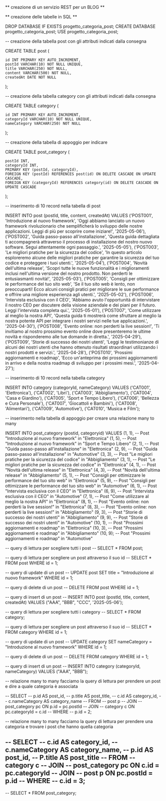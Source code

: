 ** creazione di un servizio REST per un BLOG **

** creazione delle tabelle in SQL **

DROP DATABASE IF EXISTS progetto_categoria_post;
CREATE DATABASE progetto_categoria_post;
USE progetto_categoria_post;

-- creazione della tabella post con gli attributi indicati dalla consegna 

CREATE TABLE post (

	id INT PRIMARY KEY AUTO_INCREMENT,
    postId VARCHAR(10) NOT NULL UNIQUE,
    title VARCHAR(250) NOT NULL,
    content VARCHAR(500) NOT NULL,
    createdAt DATE NOT NULL
    
);

-- creazione della tabella category con gli attributi indicati dalla consegna

CREATE TABLE category (

	id INT PRIMARY KEY AUTO_INCREMENT,
    categoryId VARCHAR(10) NOT NULL UNIQUE,
    nameCategory VARCHAR(250) NOT NULL
    
);

-- creazione della tabella di appoggio per indicare 

CREATE TABLE post_category (

	postId INT,
    categoryId INT,
    PRIMARY KEY (postId, categoryId),
    FOREIGN KEY (postId) REFERENCES post(id) ON DELETE CASCADE ON UPDATE CASCADE,
    FOREIGN KEY (categoryId) REFERENCES category(id) ON DELETE CASCADE ON UPDATE CASCADE

);



-- inserimento di 10 record nella tabella di post

INSERT INTO post (postId, title, content, createdAt) VALUES
('POST001', 'Introduzione al nuovo framework', 'Oggi abbiamo lanciato un nuovo framework rivoluzionario che semplificherà lo sviluppo delle nostre applicazioni. Leggi di più per scoprire come iniziare!', '2025-05-06'),
('POST002', 'Guida passo-passo all\'installazione', 'Questa guida dettagliata ti accompagnerà attraverso il processo di installazione del nostro nuovo software. Segui attentamente ogni passaggio.', '2025-05-05'),
('POST003', 'Le migliori pratiche per la sicurezza del codice', 'In questo articolo esploreremo alcune delle migliori pratiche per garantire la sicurezza del tuo codice e proteggere i tuoi utenti.', '2025-05-04'),
('POST004', 'Novità dell\'ultima release', 'Scopri tutte le nuove funzionalità e i miglioramenti inclusi nell\'ultima versione del nostro prodotto. Non perderti le entusiasmanti novità!', '2025-05-03'),
('POST005', 'Consigli per ottimizzare le performance del tuo sito web', 'Se il tuo sito web è lento, non preoccuparti! Ecco alcuni consigli pratici per migliorare le sue performance e offrire una migliore esperienza agli utenti.', '2025-05-02'),
('POST006', 'Intervista esclusiva con il CEO', 'Abbiamo avuto l\'opportunità di intervistare il nostro CEO per discutere della visione aziendale e dei piani per il futuro. Leggi l\'intervista completa qui.', '2025-05-01'),
('POST007', 'Come utilizzare al meglio la nostra API', 'Questa guida ti mostrerà come sfruttare al meglio la nostra potente API per integrare i nostri servizi nelle tue applicazioni.', '2025-04-30'),
('POST008', 'Evento online: non perderti la live session!', 'Ti invitiamo al nostro prossimo evento online dove presenteremo le ultime novità e risponderemo alle tue domande in diretta.', '2025-04-29'),
('POST009', 'Storie di successo dei nostri utenti', 'Leggi le testimonianze di alcuni dei nostri utenti che hanno ottenuto risultati straordinari utilizzando i nostri prodotti e servizi.', '2025-04-28'),
('POST010', 'Prossimi aggiornamenti e roadmap', 'Ecco un\'anteprima dei prossimi aggiornamenti in arrivo e della nostra roadmap di sviluppo per i prossimi mesi.', '2025-04-27');

-- inserimento di 10 record nella tabella category

INSERT INTO category (categoryId, nameCategory) VALUES
('CAT001', 'Elettronica'),
('CAT002', 'Libri'),
('CAT003', 'Abbigliamento'),
('CAT004', 'Casa e Giardino'),
('CAT005', 'Sport e Tempo Libero'),
('CAT006', 'Bellezza e Cura Personale'),
('CAT007', 'Giocattoli e Bambini'),
('CAT008', 'Alimentari'),
('CAT009', 'Automotive'),
('CAT010', 'Musica e Film');

-- inserimento nella tabella di appoggio per creare una relazione many to many 

INSERT INTO post_category (postid, categoryid) VALUES
(1, 1),  -- Post "Introduzione al nuovo framework" in "Elettronica"
(1, 5),  -- Post "Introduzione al nuovo framework" in "Sport e Tempo Libero" 
(2, 1),  -- Post "Guida passo-passo all'installazione" in "Elettronica"
(2, 9),  -- Post "Guida passo-passo all'installazione" in "Automotive" 
(3, 3),  -- Post "Le migliori pratiche per la sicurezza del codice" in "Abbigliamento" 
(3, 1),  -- Post "Le migliori pratiche per la sicurezza del codice" in "Elettronica" 
(4, 1),  -- Post "Novità dell'ultima release" in "Elettronica"
(4, 3),  -- Post "Novità dell'ultima release" in "Abbigliamento" 
(5, 1),  -- Post "Consigli per ottimizzare le performance del tuo sito web" in "Elettronica" 
(5, 9),  -- Post "Consigli per ottimizzare le performance del tuo sito web" in "Automotive" 
(6, 1),  -- Post "Intervista esclusiva con il CEO" in "Elettronica" 
(6, 9),  -- Post "Intervista esclusiva con il CEO" in "Automotive" 
(7, 1),  -- Post "Come utilizzare al meglio la nostra API" in "Elettronica"
(8, 1),  -- Post "Evento online: non perderti la live session!" in "Elettronica"
(8, 3),  -- Post "Evento online: non perderti la live session!" in "Abbigliamento" 
(9, 3),  -- Post "Storie di successo dei nostri utenti" in "Abbigliamento"
(9, 9),  -- Post "Storie di successo dei nostri utenti" in "Automotive"
(10, 1), -- Post "Prossimi aggiornamenti e roadmap" in "Elettronica"
(10, 3), -- Post "Prossimi aggiornamenti e roadmap" in "Abbigliamento"
(10, 9); -- Post "Prossimi aggiornamenti e roadmap" in "Automotive"

-- query di lettura per scegliere tutti i post
-- SELECT * FROM post;

-- query di lettura per scegliere un post attraverso il suo id
-- SELECT * FROM post WHERE id = 1;

-- query di update di un post
-- UPDATE post SET title = "Introduzione al nuovo framework" WHERE id = 1;

-- query di delete di un post
-- DELETE FROM post WHERE id = 1;

-- query di insert di un post
-- INSERT INTO post (postId, title, content, createdAt) VALUES ("AAA", "BBB", "CCC", '2025-05-06');


-- query di lettura per scegliere tutti i category
-- SELECT * FROM category;

-- query di lettura per scegliere un post attraverso il suo id
-- SELECT * FROM category WHERE id = 1;

-- query di update di un post
-- UPDATE category SET nameCategory = "Introduzione al nuovo framework" WHERE id = 1;

-- query di delete di un post
-- DELETE FROM category WHERE id = 1;

-- query di insert di un post
-- INSERT INTO category (categoryId, nameCategory) VALUES ("AAA", "BBB");
 
-- relazione many to many facciamo la query di lettura per prendere un post e dire a quale categoria è associata

-- SELECT
--     p.id AS post_id,
--     p.title AS post_title,
--     c.id AS category_id,
--     c.nameCategory AS category_name
-- FROM
--     post p
-- JOIN
--     post_category pc ON p.id = pc.postId
-- JOIN
--     category c ON pc.categoryId = c.id
-- WHERE
--     p.id = 2;

-- relazione many to many facciamo la query di lettura per prendere una categoria e trovare i post che hanno quella categoria

-- SELECT 
-- 	c.id AS category_id,
--     c.nameCategory AS category_name,
--     p.id AS post_id,
--     P.title AS post_title
-- FROM
-- 	category c
-- JOIN 
-- 	post_category pc ON c.id = pc.categoryId
-- JOIN 
-- 	post p ON pc.postId = p.id
-- WHERE 
-- 	c.id = 3;
--     
-- SELECT * FROM post_category;

